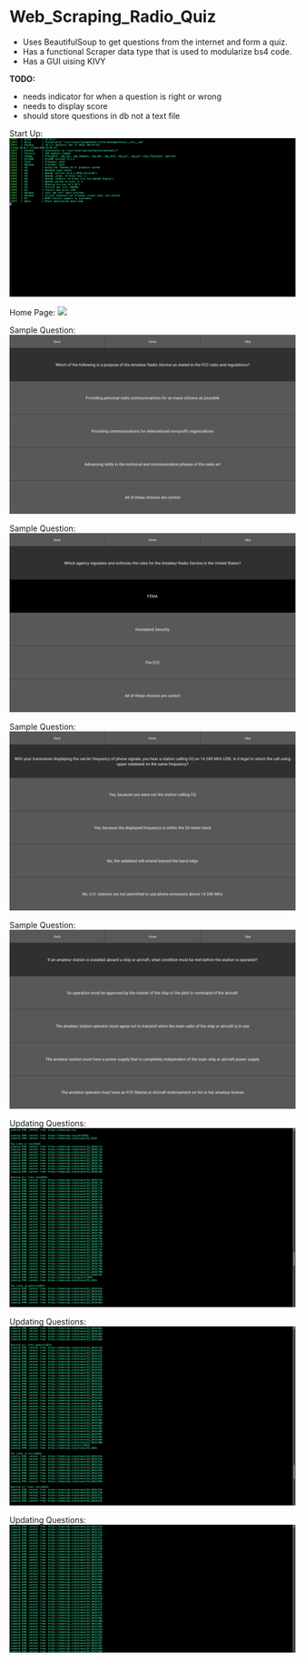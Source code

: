 # Web_Scraping_Radio_Quiz
- Uses BeautifulSoup to get questions from the internet and form a quiz.
- Has a functional Scraper data type that is used to modularize bs4 code.
- Has a GUI uising KIVY

**TODO:**
- needs indicator for when a question is right or wrong
- needs to display score 
- should store questions in db not a text file

Start Up:
![](Images/StartUp.png)

Home Page:
![](Images/Home.png)

Sample Question:
![](Images/SampleQuestion.png)

Sample Question:
![](Images/SampleQuestion2.png)

Sample Question:
![](Images/SampleQuestion3.png)

Sample Question:
![](Images/SampleQuestion4.png)

Updating Questions:
![](Images/UpdateQuestion1.png)

Updating Questions:
![](Images/UpdateQuestion2.png)

Updating Questions:
![](Images/UpdateQuestion3.png)

